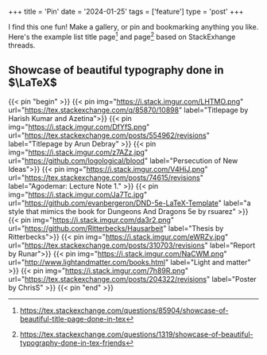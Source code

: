 +++
title = 'Pin'
date = '2024-01-25'
tags = ['feature']
type = 'post'
+++

I find this one fun! Make a gallery, or pin and bookmarking anything you like.
Here's the example list title page[^1] and page[^2] based on StackExhange threads.

[^1]: https://tex.stackexchange.com/questions/85904/showcase-of-beautiful-title-page-done-in-tex
[^2]: https://tex.stackexchange.com/questions/1319/showcase-of-beautiful-typography-done-in-tex-friends


## Showcase of beautiful typography done in $\LaTeX$

{{< pin "begin" >}}
{{< pin img="https://i.stack.imgur.com/LHTMO.png" url="https://tex.stackexchange.com/q/85870/10898" label="Titlepage by Harish Kumar and Azetina">}}
{{< pin img="https://i.stack.imgur.com/DfYfS.png" url="https://tex.stackexchange.com/posts/554962/revisions" label="Titlepage by Arun Debray" >}}
{{< pin img="https://i.stack.imgur.com/z7AZz.jpg" url="https://github.com/logological/blood" label="Persecution of New Ideas">}}
{{< pin img="https://i.stack.imgur.com/V4HiJ.png" url="https://tex.stackexchange.com/posts/74615/revisions" label="Agodemar: Lecture Note 1." >}}
{{< pin img="https://i.stack.imgur.com/Ja7Tc.jpg" url="https://github.com/evanbergeron/DND-5e-LaTeX-Template" label="a style that mimics the book for Dungeons And Dragons 5e by rsuarez" >}}
{{< pin img="https://i.stack.imgur.com/da3r2.png" url="https://github.com/Ritterbecks/Hausarbeit" label="Thesis by Ritterbecks">}}
{{< pin img="https://i.stack.imgur.com/eWRZv.jpg" url="https://tex.stackexchange.com/posts/310703/revisions" label="Report by Runar">}}
{{< pin img="https://i.stack.imgur.com/NaCWM.png" url="http://www.lightandmatter.com/books.html" label="Light and matter" >}}
{{< pin img="https://i.stack.imgur.com/7h89R.png" url="https://tex.stackexchange.com/posts/204322/revisions" label="Poster by ChrisS" >}}
{{< pin "end" >}}